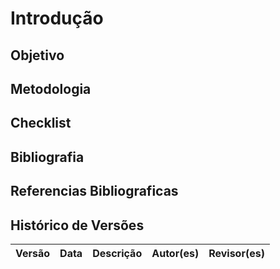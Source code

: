 # Introdução 

## Objetivo

## Metodologia

## Checklist 

## Bibliografia 

## Referencias Bibliograficas

## Histórico de Versões

| Versão | Data | Descrição | Autor(es) | Revisor(es) |
| ------ | ---- | --------- | --------- | ----------- |